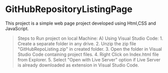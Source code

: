 # GitHubRepositoryListingPage
This project is a simple web page project developed using Html,CSS and JavaScript.
> Steps to Run project on local Machine:
A) Using Visual Studio Code:
    1. Create a separate folder in any drive.
    2. Unzip the zip file "GitHubRepoListing.zip" in created folder.
    3. Open the folder in Visual Studio Code containing project files.
    4. Right Click on Index.html file from Explorer.
    5. Select "Open with Live Server" option if Live Server is already downloaded as extension in Visual Studio Code.
